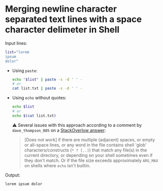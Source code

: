 # Merging newline character separated text lines with a space character delimeter in Shell

Input lines:

```sh
list="lorem
ipsum
dolor"
```

- Using `paste`:

    ```sh
    echo "$list" | paste -s -d ' ' -
    # or
    cat list.txt | paste -s -d ' ' -
    ```

- Using `echo` without quotes:

    ```sh
    echo $list
    # or
    echo $(cat list.txt)
    ```

    :warning: Several issues with this approach according to a comment by `dave_thompson_085` on a [StackOverlow answer](https://unix.stackexchange.com/a/657005):

    > \[Does not work\] if there are multiple (adjacent) spaces, or empty or all-space lines, or any word in the file contains shell 'glob' characters/constructs (`* ? [..]`) that match any file(s) in the current directory, or depending on your shell sometimes even if they don't match. Or if the file size exceeds approximately `ARG_MAX` on shells where `echo` isn't builtin.

Output:

```
lorem ipsum dolor
```
